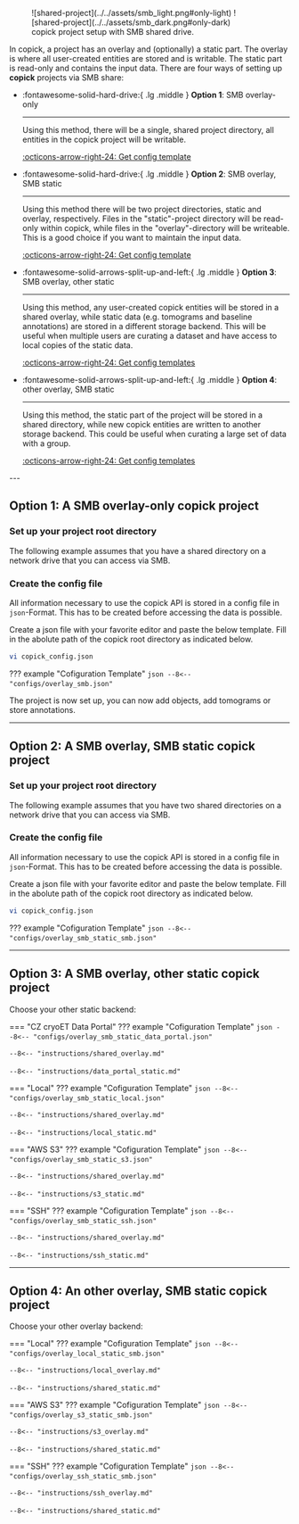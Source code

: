 <figure markdown="span">
  ![shared-project](../../assets/smb_light.png#only-light)
  ![shared-project](../../assets/smb_dark.png#only-dark)
  <figcaption>copick project setup with SMB shared drive.</figcaption>
</figure>

In copick, a project has an overlay and (optionally) a static part. The overlay is where all user-created entities are stored and is writable. The static part is read-only and contains the input data. There are four ways of setting up **copick** projects via SMB share:

<div class="grid cards" markdown>

-   :fontawesome-solid-hard-drive:{ .lg .middle }   __Option 1__: SMB overlay-only

    ---

    Using this method, there will be a single, shared project directory, all entities in the copick project
    will be writable.

    [:octicons-arrow-right-24: Get config template](#option-1-a-smb-overlay-only-copick-project)


-   :fontawesome-solid-hard-drive:{ .lg .middle }   __Option 2__: SMB overlay, SMB static

    ---

    Using this method there will be two project directories, static and overlay, respectively. Files
    in the "static"-project directory will be read-only within copick, while files in the "overlay"-directory will be
    writeable. This is a good choice if you want to maintain the input data.

    [:octicons-arrow-right-24: Get config template](#option-2-a-smb-overlay-smb-static-copick-project)

-   :fontawesome-solid-arrows-split-up-and-left:{ .lg .middle } __Option 3__: SMB overlay, other static

    ---

    Using this method, any user-created copick entities will be stored in a shared overlay, while static data (e.g.
    tomograms and baseline annotations) are stored in a different storage backend. This will be useful when multiple
    users are curating a dataset and have access to local copies of the static data.

    [:octicons-arrow-right-24: Get config templates](#option-3-a-smb-overlay-other-static-copick-project)

-   :fontawesome-solid-arrows-split-up-and-left:{ .lg .middle } __Option 4__: other overlay, SMB static

    ---

    Using this method, the static part of the project will be stored in a shared directory, while new copick entities
    are written to another storage backend. This could be useful when curating a large set of data with a group.

    [:octicons-arrow-right-24: Get config templates](#option-4-an-other-overlay-smb-static-copick-project)
</div>
---

## Option 1: A SMB overlay-only copick project

### Set up your project root directory

The following example assumes that you have a shared directory on a network drive that you can access via SMB.

### Create the config file

All information necessary to use the copick API is stored in a config file in `json`-Format. This has to be created
before accessing the data is possible.


Create a json file with your favorite editor and paste the below template. Fill in the abolute path of the copick
root directory as indicated below.

```bash
vi copick_config.json
```

??? example "Cofiguration Template"
    ```json
    --8<-- "configs/overlay_smb.json"
    ```

The project is now set up, you can now add objects, add tomograms or store annotations.

---

## Option 2: A SMB overlay, SMB static copick project

### Set up your project root directory

The following example assumes that you have two shared directories on a network drive that you can access via SMB.

### Create the config file

All information necessary to use the copick API is stored in a config file in `json`-Format. This has to be created
before accessing the data is possible.


Create a json file with your favorite editor and paste the below template. Fill in the abolute path of the copick
root directory as indicated below.

```bash
vi copick_config.json
```

??? example "Cofiguration Template"
    ```json
    --8<-- "configs/overlay_smb_static_smb.json"
    ```

---

## Option 3: A SMB overlay, other static copick project

Choose your other static backend:

=== "CZ cryoET Data Portal"
    ??? example "Cofiguration Template"
        ```json
        --8<-- "configs/overlay_smb_static_data_portal.json"
        ```

    --8<-- "instructions/shared_overlay.md"

    --8<-- "instructions/data_portal_static.md"


=== "Local"
    ??? example "Cofiguration Template"
        ```json
        --8<-- "configs/overlay_smb_static_local.json"
        ```

    --8<-- "instructions/shared_overlay.md"

    --8<-- "instructions/local_static.md"

=== "AWS S3"
    ??? example "Cofiguration Template"
        ```json
        --8<-- "configs/overlay_smb_static_s3.json"
        ```

    --8<-- "instructions/shared_overlay.md"

    --8<-- "instructions/s3_static.md"

=== "SSH"
    ??? example "Cofiguration Template"
        ```json
        --8<-- "configs/overlay_smb_static_ssh.json"
        ```

    --8<-- "instructions/shared_overlay.md"

    --8<-- "instructions/ssh_static.md"

---

## Option 4: An other overlay, SMB static copick project

Choose your other overlay backend:

=== "Local"
    ??? example "Cofiguration Template"
        ```json
        --8<-- "configs/overlay_local_static_smb.json"
        ```

    --8<-- "instructions/local_overlay.md"

    --8<-- "instructions/shared_static.md"

=== "AWS S3"
    ??? example "Cofiguration Template"
        ```json
        --8<-- "configs/overlay_s3_static_smb.json"
        ```

    --8<-- "instructions/s3_overlay.md"

    --8<-- "instructions/shared_static.md"

=== "SSH"
    ??? example "Cofiguration Template"
        ```json
        --8<-- "configs/overlay_ssh_static_smb.json"
        ```

    --8<-- "instructions/ssh_overlay.md"

    --8<-- "instructions/shared_static.md"

